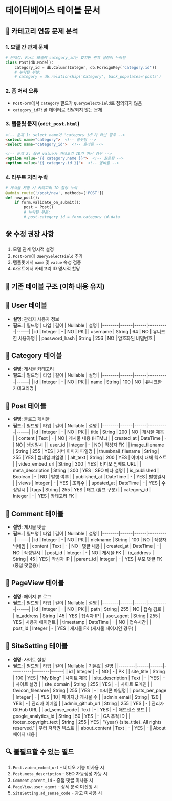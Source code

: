 # 데이터베이스 테이블 문서

## 🔴 카테고리 연동 문제 분석

### 1. 모델 간 관계 문제
```python
# 문제점: Post 모델에 category_id는 있지만 관계 설정이 누락됨
class Post(db.Model):
    category_id = db.Column(Integer, db.ForeignKey('category.id'))
    # 누락된 부분:
    # category = db.relationship('Category', back_populates='posts')
```

### 2. 폼 처리 오류
- `PostForm`에서 `category` 필드가 `QuerySelectField`로 정의되지 않음
- `category_id`가 폼 데이터로 전달되지 않는 문제

### 3. 템플릿 문제 (`edit_post.html`)
```html
<!-- 문제 1: select name이 'category_id'가 아닌 경우 -->
<select name="category">  <!-- 잘못됨 -->
<select name="category_id">  <!-- 올바름 -->

<!-- 문제 2: 옵션 value가 카테고리 ID가 아닌 경우 -->
<option value="{{ category.name }}">  <!-- 잘못됨 -->
<option value="{{ category.id }}">  <!-- 올바름 -->
```

### 4. 라우트 처리 누락
```python
# 게시물 저장 시 카테고리 ID 할당 누락
@admin.route('/post/new', methods=['POST'])
def new_post():
    if form.validate_on_submit():
        post = Post()
        # 누락된 부분:
        # post.category_id = form.category_id.data
```

## 🛠️ 수정 권장 사항
1. 모델 관계 명시적 설정
2. `PostForm`에 `QuerySelectField` 추가
3. 템플릿에서 `name` 및 `value` 속성 검증
4. 라우트에서 카테고리 ID 명시적 할당

## 📌 기존 테이블 구조 (이하 내용 유지)

## 📌 User 테이블
- **설명**: 관리자 사용자 정보
- **필드**:
  | 필드명 | 타입 | 길이 | Nullable | 설명 |
  |--------|------|------|----------|------|
  | id | Integer | - | NO | PK |
  | username | String | 64 | NO | 유니크한 사용자명 |
  | password_hash | String | 256 | NO | 암호화된 비밀번호 |

## 📌 Category 테이블
- **설명**: 게시물 카테고리
- **필드**:
  | 필드명 | 타입 | 길이 | Nullable | 설명 |
  |--------|------|------|----------|------|
  | id | Integer | - | NO | PK |
  | name | String | 100 | NO | 유니크한 카테고리명 |

## 📌 Post 테이블
- **설명**: 블로그 게시물
- **필드**:
  | 필드명 | 타입 | 길이 | Nullable | 설명 |
  |--------|------|------|----------|------|
  | id | Integer | - | NO | PK |
  | title | String | 200 | NO | 게시물 제목 |
  | content | Text | - | NO | 게시물 내용 (HTML) |
  | created_at | DateTime | - | NO | 생성일시 |
  | user_id | Integer | - | NO | 작성자 FK |
  | image_filename | String | 255 | YES | 커버 이미지 파일명 |
  | thumbnail_filename | String | 255 | YES | 썸네일 파일명 |
  | alt_text | String | 200 | YES | 이미지 대체 텍스트 |
  | video_embed_url | String | 300 | YES | 비디오 임베드 URL |
  | meta_description | String | 300 | YES | SEO 메타 설명 |
  | is_published | Boolean | - | NO | 발행 여부 |
  | published_at | DateTime | - | YES | 발행일시 |
  | views | Integer | - | YES | 조회수 |
  | updated_at | DateTime | - | YES | 수정일시 |
  | tags | String | 255 | YES | 태그 (쉼표 구분) |
  | category_id | Integer | - | YES | 카테고리 FK |

## 📌 Comment 테이블
- **설명**: 게시물 댓글
- **필드**:
  | 필드명 | 타입 | 길이 | Nullable | 설명 |
  |--------|------|------|----------|------|
  | id | Integer | - | NO | PK |
  | nickname | String | 100 | NO | 작성자 닉네임 |
  | content | Text | - | NO | 댓글 내용 |
  | created_at | DateTime | - | NO | 작성일시 |
  | post_id | Integer | - | NO | 게시물 FK |
  | ip_address | String | 45 | YES | 작성자 IP |
  | parent_id | Integer | - | YES | 부모 댓글 FK (중첩 댓글용) |

## 📌 PageView 테이블
- **설명**: 페이지 뷰 로그
- **필드**:
  | 필드명 | 타입 | 길이 | Nullable | 설명 |
  |--------|------|------|----------|------|
  | id | Integer | - | NO | PK |
  | path | String | 255 | NO | 접속 경로 |
  | ip_address | String | 45 | YES | 접속자 IP |
  | user_agent | String | 255 | YES | 사용자 에이전트 |
  | timestamp | DateTime | - | NO | 접속시간 |
  | post_id | Integer | - | YES | 게시물 FK (게시물 페이지인 경우) |

## 📌 SiteSetting 테이블
- **설명**: 사이트 설정
- **필드**:
  | 필드명 | 타입 | 길이 | Nullable | 기본값 | 설명 |
  |--------|------|------|----------|--------|------|
  | id | Integer | - | NO | - | PK |
  | site_title | String | 100 | YES | "My Blog" | 사이트 제목 |
  | site_description | Text | - | YES | - | 사이트 설명 |
  | site_domain | String | 255 | YES | - | 사이트 도메인 |
  | favicon_filename | String | 255 | YES | - | 파비콘 파일명 |
  | posts_per_page | Integer | - | YES | 10 | 페이지당 게시물 수 |
  | admin_email | String | 120 | YES | - | 관리자 이메일 |
  | admin_github_url | String | 255 | YES | - | 관리자 GitHub URL |
  | ad_sense_code | Text | - | YES | - | 애드센스 코드 |
  | google_analytics_id | String | 50 | YES | - | GA 추적 ID |
  | footer_copyright_text | String | 255 | YES | "{year} {site_title}. All rights reserved." | 푸터 저작권 텍스트 |
  | about_content | Text | - | YES | - | About 페이지 내용 |

## 🔍 불필요할 수 있는 필드
1. `Post.video_embed_url` - 비디오 기능 미사용 시
2. `Post.meta_description` - SEO 자동생성 가능 시
3. `Comment.parent_id` - 중첩 댓글 미사용 시
4. `PageView.user_agent` - 상세 분석 미진행 시
5. `SiteSetting.ad_sense_code` - 광고 미사용 시
